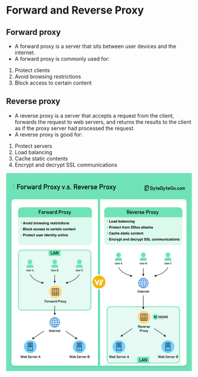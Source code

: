 # Forward and Reverse Proxy
## Forward proxy
- A forward proxy is a server that sits between user devices and the internet.
- A forward proxy is commonly used for: 
1. Protect clients
2. Avoid browsing restrictions
3. Block access to certain content

## Reverse proxy
- A reverse proxy is a server that accepts a request from the client, forwards the request to web servers, and returns the results to the client as if the proxy server had processed the request.
- A reverse proxy is good for:
1. Protect servers
2. Load balancing
3. Cache static contents
4. Encrypt and decrypt SSL communications

<img src="Images/FRP.webp?raw=true" alt="Proxy">
